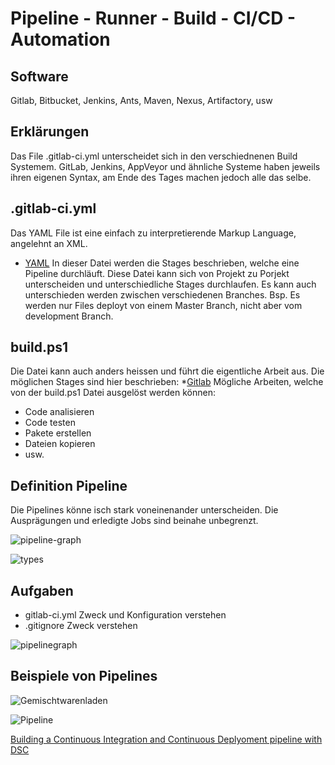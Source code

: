 # Pipeline - Runner - Build - CI/CD - Automation

## Software
Gitlab, Bitbucket, Jenkins, Ants, Maven, Nexus, Artifactory, usw 

## Erklärungen
Das File .gitlab-ci.yml unterscheidet sich in den verschiednenen Build Systemem.
GitLab, Jenkins, AppVeyor und ähnliche Systeme haben jeweils ihren eigenen Syntax, am Ende des Tages machen jedoch alle das selbe.

## .gitlab-ci.yml
Das YAML File ist eine einfach zu interpretierende Markup Language, angelehnt an XML. 
* [YAML](https://de.wikipedia.org/wiki/YAML)
In dieser Datei werden die Stages beschrieben, welche eine Pipeline durchläuft.
Diese Datei kann sich von Projekt zu Porjekt unterscheiden und unterschiedliche Stages durchlaufen.
Es kann auch unterschieden werden zwischen verschiedenen Branches. 
Bsp. Es werden nur Files deployt von einem Master Branch, nicht aber vom development Branch.

## build.ps1
Die Datei kann auch anders heissen und führt die eigentliche Arbeit aus.
Die möglichen Stages sind hier beschrieben:
*[Gitlab](https://docs.gitlab.com/ee/ci/)
Mögliche Arbeiten, welche von der build.ps1 Datei ausgelöst werden können:
- Code analisieren
- Code testen
- Pakete erstellen
- Dateien kopieren
- usw.

## Definition Pipeline
Die Pipelines könne isch stark voneinenander unterscheiden.
Die Ausprägungen und erledigte Jobs sind beinahe unbegrenzt. 

![pipeline-graph](https://docs.gitlab.com/ce/ci/img/pipelines.png)

![types](https://docs.gitlab.com/ce/ci/img/types-of-pipelines.svg)

## Aufgaben 
- gitlab-ci.yml Zweck und Konfiguration verstehen
- .gitignore Zweck verstehen

![pipelinegraph](https://docs.gitlab.com/ce/ci/img/cicd_pipeline_infograph.png)


## Beispiele von Pipelines

![Gemischtwarenladen](http://www.bogotobogo.com/DevOps/images/DevOps/PipeLIne/CloudBeesBlog.png)

![Pipeline](https://image.slidesharecdn.com/presentationvincentintegrationcontinue-170217204017/95/gitlab-ci-integration-et-dploiement-continue-7-638.jpg?cb=1487364120)

[Building a Continuous Integration and Continuous Deplyoment pipeline with DSC](https://msdn.microsoft.com/en-us/powershell/dsc/dsccicd)